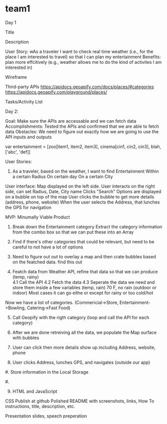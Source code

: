 # team1
Day 1

Title


Description


User Story:
wAs a traveler
I want to check real time weather (i.e., for the place I am interested to travel) so that I can plan my entertainment
Benefits: plan more effcitively (e.g., weather allows me to do the kind of activites I am interested in)

Wireframe


Third-party APIs
<weather API>
https://apidocs.geoapify.com/docs/places/#categories
https://apidocs.geoapify.com/playground/places/

Tasks/Activity List

Day 2:

Goal: Make sure the APIs are accessable and we can fetch data
Accomplishments: Tested the APIs and confirmed that we are able to fetch data
Obstacles: We need to figure out exactly how we are going to use the API inputs and outputs


var entertainment = [zoo[item1, item2, item3], cinema[cin1, cin2, cin3], blah, ['abc', 'def]]



User Stories:
1. As a traveler, based on the weather, I want to find
	Entertainment
	Within a certain Radius
	On certain day
	On a certain City

User interface: 
Map displayed on the left side.
User interacts on the right side, can set Radius, Date, City name
Clicks "Search"
Options are displayed on a bubble on top of the map
User clicks the bubble to get more details (address, phone, website)
When the user selects the Address, that lunches the GPS for navigation

MVP: Minumally Viable Product

1. Break down the Entertainment category
	Extract the category information from the combo box so that we can put these into an Array
2. Find if there's other categories that could be relevant, but need to be careful to not have a lot of options

3. Need to figure out out to overlay a map and then crate bubbles based on the featched data.
	find this out

4. Featch data from Weather API, refine that data so that we can produce (temp, rainy)	
	4.1 Call the API
	4.2 Fetch the data
	4.3 Seperate the data we need and store them inside a few variables (temp, rain)
		70 F, no rain (outdoor or indoor)
		Most cases it can go eithe or except for rainy or too cold/hot

Now we have a list of categories. (Commericial->Store, Entertainment->Bowling, Catering->Fast Food)


5. Call Geopify with the rigth category (loop and call the API for each category)   

6. After we are done retreiving all the data, we populate the Map surface with bubbles

7. User can click then more details show up including Address, website, phone

8. User clicks Address, lunches GPS, and navigates (outside our app)

#. Store information in the Local Storage

#.

9. HTML and JavaScript

CSS 
Publish at github
Polished README with screenshots, links, How To instructions, title, description, etc.

Presentation slides, speech preperation	
	











